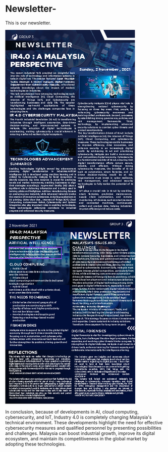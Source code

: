# Newsletter-

This is our newsletter.


![image](https://github.com/eigona/Newsletter-/blob/22e239cf5ff3160dfc4836f912d20971365ca377/news1.png)


![image](https://github.com/eigona/Newsletter-/blob/22e239cf5ff3160dfc4836f912d20971365ca377/news2.png)

In conclusion, because of developments in AI, cloud computing, cybersecurity, and IoT, Industry 4.0 is completely changing Malaysia's technical environment. These developments highlight the need for effective cybersecurity measures and qualified personnel by presenting possibilities and challenges. Malaysia can boost industrial growth, improve its digital ecosystem, and maintain its competitiveness in the global market by adopting these technologies.

